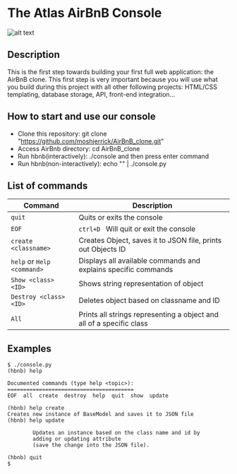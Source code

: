 # The Atlas AirBnB Console


![alt text](https://github.com/moshjerrick/atlas-AirBnB_clone/blob/main/Airbnb_Logo_Be%CC%81lo.svg.png)


## Description
This is the first step towards building your first full web application: the AirBnB clone. This first step is very important because you will use what you build during this project with all other following projects: HTML/CSS templating, database storage, API, front-end integration…



## How to start and use our console

* Clone this repository: git clone "https://github.com/moshjerrick/AirBnB_clone.git"
* Access AirBnb directory: cd AirBnB_clone    
* Run hbnb(interactively): ./console and then press enter command
* Run hbnb(non-interactively): echo "<command>" | ./console.py

## List of commands


| Command  | Description |
| ------------- | ------------- |
| ```quit```  | Quits or exits the console |
| ```EOF```  |  ```ctrl+D ``` Will quit or exit the console |
| ```create <classname>```  | Creates Object, saves it to JSON file, prints out Objects ID |
| ```help``` or ```Help <command>``` |  Displays all available commands and explains specific commands |
| ```Show <class> <ID>```  | Shows string representation of object     |
| ```Destroy <class> <ID>``` | Deletes object based on classname and ID      |
| ```All ``` |  Prints all strings representing a object and all of a specific class    |

## Examples
```
$ ./console.py 
(hbnb) help

Documented commands (type help <topic>):
========================================
EOF  all  create  destroy  help  quit  show  update

(hbnb) help create
Creates new instance of BaseModel and saves it to JSON file
(hbnb) help update

        Updates an instance based on the class name and id by
        adding or updating attribute
        (save the change into the JSON file).
        
(hbnb) quit
$
```
